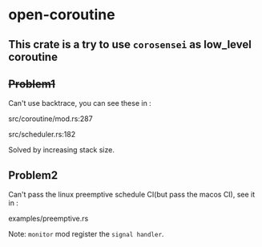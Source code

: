 # open-coroutine

## This crate is a try to use `corosensei` as low_level coroutine

## ~~Problem1~~
Can't use backtrace, you can see these in :

src/coroutine/mod.rs:287

src/scheduler.rs:182

Solved by increasing stack size.

## Problem2
Can't pass the linux preemptive schedule CI(but pass the macos CI), see it in :

examples/preemptive.rs

Note: `monitor` mod register the `signal handler`.
